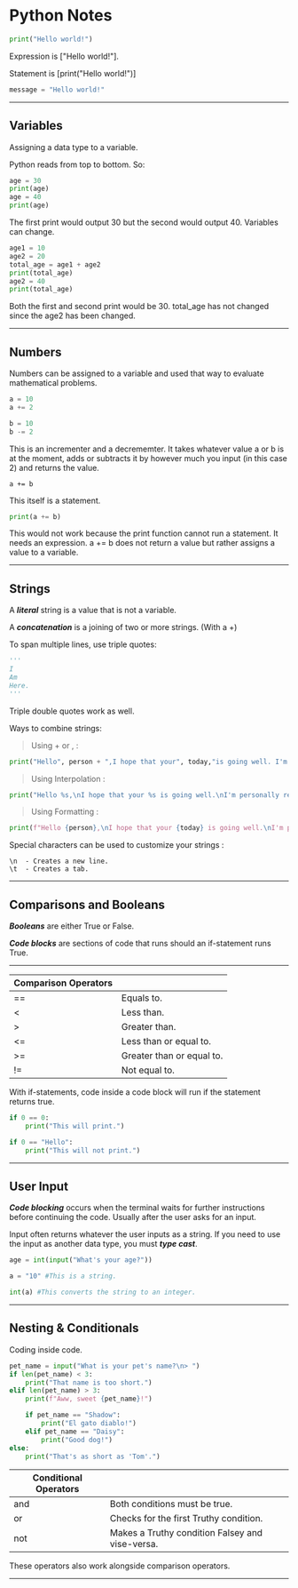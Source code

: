 # Python Notes
```Python
print("Hello world!")
```
Expression is ["Hello world!"].

Statement is [print("Hello world!")]
```Python
message = "Hello world!"
```
___
## **Variables**
Assigning a data type to a variable.

Python reads from top to bottom. So:
```Python
age = 30
print(age)
age = 40
print(age)
```
The first print would output 30 but the second would output 40. Variables can change.
```Python
age1 = 10
age2 = 20
total_age = age1 + age2
print(total_age)
age2 = 40
print(total_age)
```
Both the first and second print would be 30. total_age has not changed since the age2 has been changed.
___
## **Numbers**
Numbers can be assigned to a variable and used that way to evaluate mathematical problems.
```python
a = 10
a += 2

b = 10
b -= 2
```
This is an incrementer and a decrememter. It takes whatever value a or b is at the moment, adds or subtracts it by however much you input (in this case 2) and returns the value.

```
a += b
```

This itself is a statement. 

```Python
print(a += b)
```
This would not work because the print function cannot run a statement. It needs an expression. a += b does not return a value but rather assigns a value to a variable.
___
## **Strings**
A ***literal*** string is a value that is not a variable.

A ***concatenation*** is a joining of two or more strings. (With a +)

To span multiple lines, use triple quotes:
```Python
'''
I
Am
Here.
'''
```
Triple double quotes work as well.

Ways to combine strings:
> Using + or , :
```Python
print("Hello", person + ",I hope that your", today,"is going well. I'm personally really", emotion, ".")
```
> Using Interpolation :
```Python
print("Hello %s,\nI hope that your %s is going well.\nI'm personally really %s." %(person, today, emotion))
```
> Using Formatting :
```Python
print(f"Hello {person},\nI hope that your {today} is going well.\nI'm personally really {emotion}.")
```
Special characters can be used to customize your strings :

    \n  - Creates a new line.
    \t  - Creates a tab.
___
## **Comparisons and Booleans**
***Booleans*** are either True or False.

***Code blocks*** are sections of code that runs should an if-statement runs True.
___
|Comparison Operators |  |
|-----|-|
| ==  | Equals to. |
| <   | Less than. |
| >   | Greater than. |
| <=  | Less than or equal to. |
| >=  | Greater than or equal to. |
| !=  | Not equal to. |

With if-statements, code inside a code block will run if the statement returns true.
```Python
if 0 == 0:
    print("This will print.")

if 0 == "Hello":
    print("This will not print.")
```
___
## **User Input**

***Code blocking*** occurs when the terminal waits for further instructions before continuing the code. Usually after the user asks for an input.

Input often returns whatever the user inputs as a string. If you need to use the input as another data type, you must ***type cast***.

```Python
age = int(input("What's your age?"))

a = "10" #This is a string.

int(a) #This converts the string to an integer.
```
___
## **Nesting & Conditionals**
Coding inside code.
```Python
pet_name = input("What is your pet's name?\n> ")
if len(pet_name) < 3:
    print("That name is too short.")
elif len(pet_name) > 3:
    print(f"Aww, sweet {pet_name}!")

    if pet_name == "Shadow":
        print("El gato diablo!")
    elif pet_name == "Daisy":
        print("Good dog!")
else:
    print("That's as short as 'Tom'.")
```
|Conditional Operators    |     |
|-----------|-|
| and        | Both conditions must be true. |
| or         | Checks for the first Truthy condition. |
| not         | Makes a Truthy condition Falsey and vise-versa. |

These operators also work alongside comparison operators.
___